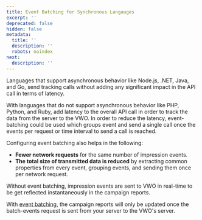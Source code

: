 ```yaml
---
title: Event Batching for Synchronous Langauges
excerpt: ''
deprecated: false
hidden: false
metadata:
  title: ''
  description: ''
  robots: noindex
next:
  description: ''
---
```

Languages that support asynchronous behavior like Node.js, .NET, Java, and Go, send tracking calls without adding any significant impact in the API call in terms of latency.

With languages that do not support asynchronous behavior like PHP, Python, and Ruby, add latency to the overall API call in order to track the data from the server to the VWO. In order to reduce the latency, event-batching could be used which groups event and send a single call once the events per request or time interval to send a call is reached.

Configuring event batching also helps in the following:

* **Fewer network requests** for the same number of impression events.
* **The total size of transmitted data is reduced** by extracting common properties from every event, grouping events, and sending them once per network request.

Without event batching, impression events are sent to VWO in real-time to be get reflected instantaneously in the campaign reports.

With [event batching](https://developers.vwo.com/reference#configure-event-batching), the campaign reports will only be updated once the batch-events request is sent from your server to the VWO's server.
